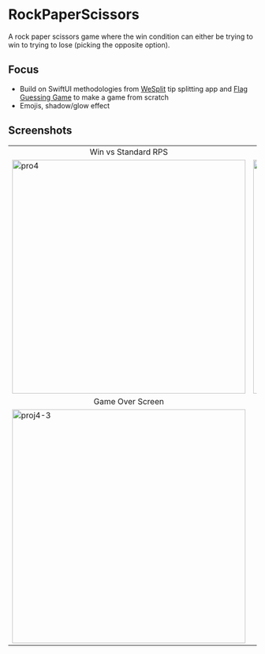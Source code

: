 # RockPaperScissors
A rock paper scissors game where the win condition can either be trying to win to trying to lose (picking the opposite option).

## Focus
* Build on SwiftUI methodologies from [WeSplit](https://github.com/mleers/WeSplit) tip splitting app and [Flag Guessing Game](https://github.com/mleers/GuessTheFlag) to make a game from scratch
* Emojis, shadow/glow effect

## Screenshots
<table>
  <tr>
    <td align="middle">Win vs Standard RPS</td>
    <td align="middle">Switch Your Thinking to Lose</td>
  </tr>
  <tr>
    <td><img width="473" alt="pro4" src="https://user-images.githubusercontent.com/29722295/194786270-41fddcef-888a-43d0-8dd8-ba93c9b90526.png"/></td>
    <td><img width="473" alt="proj4-2" src="https://user-images.githubusercontent.com/29722295/194786278-6cfc9c96-29e3-4863-8b51-e7a6f66d628b.png"/></td>
  </tr>
  <tr>
    <td align="middle">Game Over Screen</td>
  </tr>
  <tr>
    <td><img width="473" alt="proj4-3" src="https://user-images.githubusercontent.com/29722295/194786287-d9947536-24f1-44de-9a4e-728b3d304749.png"/></td>
  </tr>
</table>
